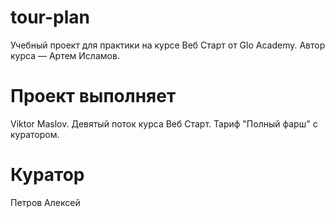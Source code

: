 # tour-plan
Учебный проект для практики на курсе Веб Старт от Glo Academy. Автор курса — Артем Исламов.
# Проект выполняет
Viktor Maslov. Девятый поток курса Веб Старт. Тариф "Полный фарш" с куратором.

# Куратор
Петров Алексей
